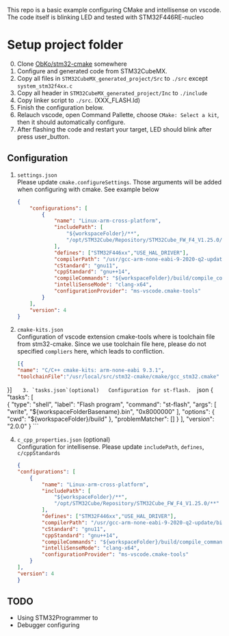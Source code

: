 This repo is a basic example configuring CMake and intellisense on vscode. The code itself is blinking LED and tested with STM32F446RE-nucleo

# Setup project folder  
0. Clone [ObKo/stm32-cmake](https://github.com/ObKo/stm32-cmake.git) somewhere
1. Configure and generated code from STM32CubeMX.
2. Copy all files in `STM32CubeMX_generated_project/Src` to `./src` except `system_stm32f4xx.c`
3. Copy all header in `STM32CubeMX_generated_project/Inc` to `./include`
4. Copy linker script to `./src`. (XXX_FLASH.ld)
5. Finish the configuration below.
6. Relauch vscode, open Command Pallette, choose `CMake: Select a kit`, then it should automatically configure.
7. After flashing the code and restart your target, LED should blink after press user_button.

## Configuration
1. `settings.json`    
    Please update `cmake.configureSettings`. Those arguments will be added when configuring with cmake. See example below
    ```json
    {
        "configurations": [
            {
                "name": "Linux-arm-cross-platform",
                "includePath": [
                    "${workspaceFolder}/**",
                    "/opt/STM32Cube/Repository/STM32Cube_FW_F4_V1.25.0/**"
                ],
                "defines": ["STM32F446xx","USE_HAL_DRIVER"],
                "compilerPath": "/usr/gcc-arm-none-eabi-9-2020-q2-update/bin/arm-none-eabi-g++",
                "cStandard": "gnu11",
                "cppStandard": "gnu++14",
                "compileCommands": "${workspaceFolder}/build/compile_commands.json",
                "intelliSenseMode": "clang-x64",
                "configurationProvider": "ms-vscode.cmake-tools"
            }
        ],
        "version": 4
    }
    ```
2. `cmake-kits.json`  
    Configuration of vscode extension cmake-tools where is toolchain file from stm32-cmake. Since we use toolchain file here, please do not specified `compliers` here, which leads to confliction.  
    ```json
    [{
    "name": "C/C++ cmake-kits: arm-none-eabi 9.3.1",
    "toolchainFile":"/usr/local/src/stm32-cmake/cmake/gcc_stm32.cmake"
  }]
    ```   
3. `tasks.json`(optional)  
    Configuration for st-flash.  
    ```json
    {
    "tasks":  [       
        {
            "type": "shell",
            "label": "Flash program",
            "command": "st-flash",
            "args": [
                "write",
                "${workspaceFolderBasename}.bin",
                "0x8000000"
            ],
            "options": {
                "cwd": "${workspaceFolder}/build"
            },
            "problemMatcher": []
     }
    ],
    "version": "2.0.0"
    }
    ```  

4. `c_cpp_properties.json` (optional)  
    Configuration for intellisense. Please update `includePath`, `defines`, `c/cppStandards`  
    ```json
    {
    "configurations": [
        {
            "name": "Linux-arm-cross-platform",
            "includePath": [
                "${workspaceFolder}/**",
                "/opt/STM32Cube/Repository/STM32Cube_FW_F4_V1.25.0/**"
            ],
            "defines": ["STM32F446xx","USE_HAL_DRIVER"],
            "compilerPath": "/usr/gcc-arm-none-eabi-9-2020-q2-update/bin/arm-none-eabi-g++",
            "cStandard": "gnu11",
            "cppStandard": "gnu++14",
            "compileCommands": "${workspaceFolder}/build/compile_commands.json",
            "intelliSenseMode": "clang-x64",
            "configurationProvider": "ms-vscode.cmake-tools"
        }
    ],
    "version": 4
    }
    ```

## TODO
- Using STM32Programmer to 
- Debugger configuring

